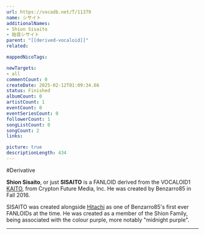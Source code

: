 ```yaml
---
url: https://vocadb.net/T/11379
name: シサイト
additionalNames: 
- Shion Sisaito
- 始音シサイト
parent: "[[derived-vocaloid]]"
related:

mappedNicoTags:

newTargets:
- all
commentCount: 0
createDate: 2025-02-12T01:09:34.66
status: Finished
albumCount: 0
artistCount: 1
eventCount: 0
eventSeriesCount: 0
followerCount: 1
songListCount: 0
songCount: 2
links: 

picture: true
descriptionLength: 434
---
```


#Derivative

**Shion Sisaito**, or just **SISAITO** is a FANLOID derived from the VOCALOID1 [KAITO](https://vocadb.net/Ar/71), from Crypton Future Media, Inc. He was created by Benzarro85 in Fall 2016.

SISAITO was created alongside [Hitachi](https://vocadb.net/T/10681) as one of Benzarro85's first ever FANLOIDs at the time. He was created as a member of the Shion Family, being associated with the colour purple, more notably "midnight purple".

---


